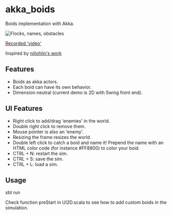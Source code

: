 akka_boids
==========

Boids implementation with Akka.

![Flocks, names, obstacles](http://i.imgur.com/JlmJ6EZ.png "Flocks, names, obstacles")

[Recorded 'video'](https://gfycat.com/FavorableCoarseAfricanharrierhawk)

Inspired by [niilohlin's work](https://github.com/niilohlin/Boids)

Features
--------

* Boids as akka actors.
* Each boid can have its own behavior.
* Dimension neutral (current demo is 2D with Swing front end).

UI Features
-----------

* Right click to add/drag 'enemies' in the world.
* Double right click to remove them.
* Mouse pointer is also an 'enemy'.
* Resizing the frame resizes the world.
* Double left click to catch a boid and name it! Prepend the name with an HTML color code (for instance #FF8800) to color your boid.
* CTRL + N: restart the sim.
* CTRL + S: save the sim.
* CTRL + L: load a sim.

Usage
-----

sbt run

Check function preStart in UI2D.scala to see how to add custom boids in the simulation.
